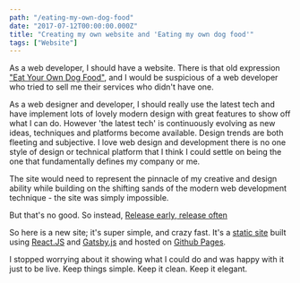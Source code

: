 ```yaml
---
path: "/eating-my-own-dog-food"
date: "2017-07-12T00:00:00.000Z"
title: "Creating my own website and 'Eating my own dog food'"
tags: ["Website"]
---
```


As a web developer, I should have a website. There is that old expression ["Eat Your Own Dog Food"](https://en.wikipedia.org/wiki/Eating_your_own_dog_food), and I would be suspicious of a web developer who tried to sell me their services who didn't have one.

As a web designer and developer, I should really use the latest tech and have implement lots of lovely modern design with great features to show off what I can do. However 'the latest tech' is continuously evolving as new ideas, techniques and platforms become available. Design trends are both fleeting and subjective. I love web design and development there is no one style of design or technical platform that I think I could settle on being the one that fundamentally defines my company or me.

The site would need to represent the pinnacle of my creative and design ability while building on the shifting sands of the modern web development technique - the site was simply impossible.

But that's no good. So instead, [Release early, release often](https://en.wikipedia.org/wiki/Release_early,_release_often)

So here is a new site; it's super simple, and crazy fast. It's a [static site](https://davidwalsh.name/introduction-static-site-generators) built using [React.JS](https://reactjs.org/) and [Gatsby.js](https://www.gatsbyjs.org/) and hosted on [Github Pages](https://pages.github.com/).

I stopped worrying about it showing what I could do and was happy with it just to be live. Keep things simple. Keep it clean. Keep it elegant.